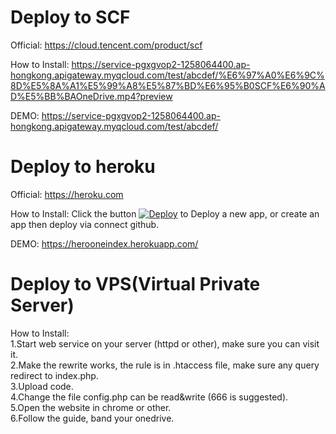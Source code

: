 # Deploy to SCF  
Official: https://cloud.tencent.com/product/scf  

How to Install:  https://service-pgxgvop2-1258064400.ap-hongkong.apigateway.myqcloud.com/test/abcdef/%E6%97%A0%E6%9C%8D%E5%8A%A1%E5%99%A8%E5%87%BD%E6%95%B0SCF%E6%90%AD%E5%BB%BAOneDrive.mp4?preview  

DEMO:  https://service-pgxgvop2-1258064400.ap-hongkong.apigateway.myqcloud.com/test/abcdef/  

# Deploy to heroku  
Official: https://heroku.com  

How to Install: Click the button [![Deploy](https://www.herokucdn.com/deploy/button.svg)](https://heroku.com/deploy) to Deploy a new app, or create an app then deploy via connect github.  

DEMO:  https://herooneindex.herokuapp.com/  

# Deploy to VPS(Virtual Private Server)  
How to Install:  
    1.Start web service on your server (httpd or other), make sure you can visit it.  
    2.Make the rewrite works, the rule is in .htaccess file, make sure any query redirect to index.php.  
    3.Upload code.  
    4.Change the file config.php can be read&write (666 is suggested).  
    5.Open the website in chrome or other.  
    6.Follow the guide, band your onedrive.  
